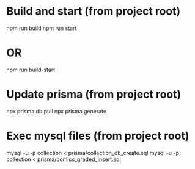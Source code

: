 # Build and start (from project root)
npm run build
npm run start
# OR
npm run build-start

# Update prisma (from project root)
npx prisma db pull
npx prisma generate

# Exec mysql files (from project root)
mysql -u<user> -p<password> collection < prisma/collection_db_create.sql
mysql -u<user> -p<password> collection < prisma/comics_graded_insert.sql
